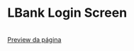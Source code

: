 # LBank Login Screen

<br>
<a href="https://html-preview.github.io/?url=https://github.com/LucasSimionatoIsTaken/LBank-Login-Screen/blob/main/index.html">Preview da página</a>
